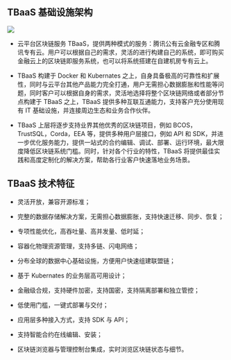 ## TBaaS 基础设施架构
![](http://imgcache.tce.fsphere.cn/static/mc.qcloudimg.com/static/img/f8f9fdb2f99de82820f676f6a244cc76/image.png)

-	云平台区块链服务 TBaaS，提供两种模式的服务：腾讯公有云金融专区和腾讯专有云。用户可以根据自己的需求，灵活的进行构建自己的系统，即可购买金融云上的区块链即服务系统，也可以将系统搭建在自建机房专有云上。

-	TBaaS 构建于 Docker 和 Kubernates 之上，自身具备极高的可靠性和扩展性，同时与云平台其他产品能力完全打通，用户无需担心数据膨胀和性能等问题，同时客户可以根据自身的需求，灵活地选择将整个区块链网络或者部分节点构建于 TBaaS 之上，TBaaS 提供多种互联互通能力，支持客户充分使用现有 IT 基础设施，并连接周边生态和业务合作伙伴。

-	TBaaS 上层将逐步支持业界其他优秀的区块链项目，例如 BCOS，TrustSQL，Corda，EEA 等，提供多种用户层接口，例如 API 和 SDK，并进一步优化服务能力，提供一站式的合约编辑、调试、部署、运行环境，最大限度降低区块链系统门槛。同时，针对各个行业的特性，TBaaS 将提供最佳实践和高度定制化的解决方案，帮助各行业客户快速落地业务场景。


## TBaaS 技术特征

-	灵活开放，兼容开源标准；

-	完整的数据存储解决方案，无需担心数据膨胀，支持快速迁移、同步、恢复；

-	专项性能优化，高吞吐量、高并发量、低时延；

-	容器化物理资源管理，支持多链、闪电网络；

-	分布全球的数据中心基础设施，方便用户快速组建联盟链；

-	基于 Kubernates 的业务层高可用设计；

-	金融级合规，支持硬件加密，支持国密，支持隔离部署和独立管控；

-	低使用门槛，一键式部署与交付；

-	应用层多种接入方式，支持 SDK 与 API；

-	支持智能合约在线编辑、安装；

-	区块链浏览器与管理控制台集成，实时浏览区块链状态与细节。

